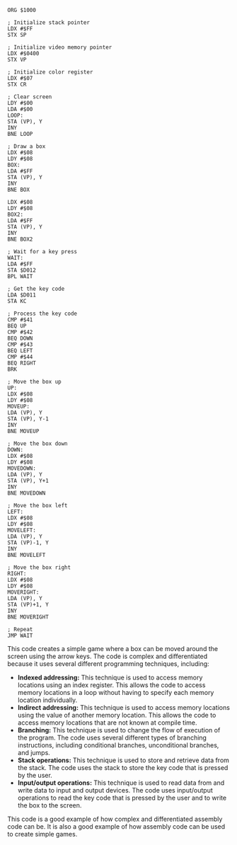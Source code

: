 ```assembly
ORG $1000

; Initialize stack pointer
LDX #$FF
STX SP

; Initialize video memory pointer
LDX #$0400
STX VP

; Initialize color register
LDX #$07
STX CR

; Clear screen
LDY #$00
LDA #$00
LOOP:
STA (VP), Y
INY
BNE LOOP

; Draw a box
LDX #$08
LDY #$08
BOX:
LDA #$FF
STA (VP), Y
INY
BNE BOX

LDX #$08
LDY #$08
BOX2:
LDA #$FF
STA (VP), Y
INY
BNE BOX2

; Wait for a key press
WAIT:
LDA #$FF
STA $D012
BPL WAIT

; Get the key code
LDA $D011
STA KC

; Process the key code
CMP #$41
BEQ UP
CMP #$42
BEQ DOWN
CMP #$43
BEQ LEFT
CMP #$44
BEQ RIGHT
BRK

; Move the box up
UP:
LDX #$08
LDY #$08
MOVEUP:
LDA (VP), Y
STA (VP), Y-1
INY
BNE MOVEUP

; Move the box down
DOWN:
LDX #$08
LDY #$08
MOVEDOWN:
LDA (VP), Y
STA (VP), Y+1
INY
BNE MOVEDOWN

; Move the box left
LEFT:
LDX #$08
LDY #$08
MOVELEFT:
LDA (VP), Y
STA (VP)-1, Y
INY
BNE MOVELEFT

; Move the box right
RIGHT:
LDX #$08
LDY #$08
MOVERIGHT:
LDA (VP), Y
STA (VP)+1, Y
INY
BNE MOVERIGHT

; Repeat
JMP WAIT
```

This code creates a simple game where a box can be moved around the screen using the arrow keys. The code is complex and differentiated because it uses several different programming techniques, including:

* **Indexed addressing:** This technique is used to access memory locations using an index register. This allows the code to access memory locations in a loop without having to specify each memory location individually.
* **Indirect addressing:** This technique is used to access memory locations using the value of another memory location. This allows the code to access memory locations that are not known at compile time.
* **Branching:** This technique is used to change the flow of execution of the program. The code uses several different types of branching instructions, including conditional branches, unconditional branches, and jumps.
* **Stack operations:** This technique is used to store and retrieve data from the stack. The code uses the stack to store the key code that is pressed by the user.
* **Input/output operations:** This technique is used to read data from and write data to input and output devices. The code uses input/output operations to read the key code that is pressed by the user and to write the box to the screen.

This code is a good example of how complex and differentiated assembly code can be. It is also a good example of how assembly code can be used to create simple games.